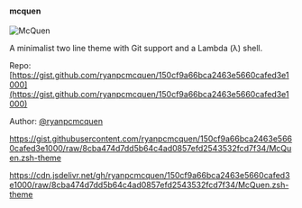 #### mcquen

![McQuen](https://user-images.githubusercontent.com/772937/54210241-5d27ff00-449c-11e9-81b3-64efe0a13f6c.png)

A minimalist two line theme with Git support and a Lambda (λ) shell.

Repo: [https://gist.github.com/ryanpcmcquen/150cf9a66bca2463e5660cafed3e1000](https://gist.github.com/ryanpcmcquen/150cf9a66bca2463e5660cafed3e1000)

Author: [@ryanpcmcquen](https://github.com/ryanpcmcquen)

https://gist.githubusercontent.com/ryanpcmcquen/150cf9a66bca2463e5660cafed3e1000/raw/8cba474d7dd5b64c4ad0857efd2543532fcd7f34/McQuen.zsh-theme


https://cdn.jsdelivr.net/gh/ryanpcmcquen/150cf9a66bca2463e5660cafed3e1000/raw/8cba474d7dd5b64c4ad0857efd2543532fcd7f34/McQuen.zsh-theme
